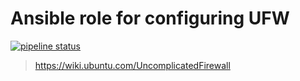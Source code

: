 # Ansible role for configuring UFW

[![pipeline status](https://git.coop/webarch/ufw/badges/master/pipeline.svg)](https://git.coop/webarch/ufw/-/commits/master)

> https://wiki.ubuntu.com/UncomplicatedFirewall
